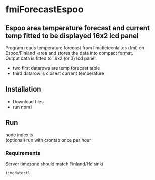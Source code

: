 # fmiForecastEspoo

## Espoo area temperature forecast and current temp fitted to be displayed 16x2 lcd panel

Program reads temperature forecast from Ilmatieteenlaitos (fmi)
on Espoo/Finland -area and stores the data into compact format.   
Output data is fitted to  16x2 (or 3) lcd panel.
* two first datarows are temp forecast table
* third datarow is closest current temperature

## Installation
 * Download files
 * run npm i 
## Run
 node index.js   
 (optional) run with crontab once per hour

 ### Requirements   
 Server timezone should match Finland/Helsinki   
 ``` sudo timedatectl set-timezone Europe/Helsinki
timedatectl
    


